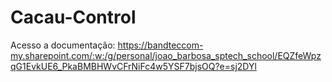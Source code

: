 # Cacau-Control
Acesso a documentação:
https://bandteccom-my.sharepoint.com/:w:/g/personal/joao_barbosa_sptech_school/EQZfeWpzqG1EvkUE6_PkaBMBHWvCFrNiFc4w5YSF7bjsOQ?e=sj2DYl

